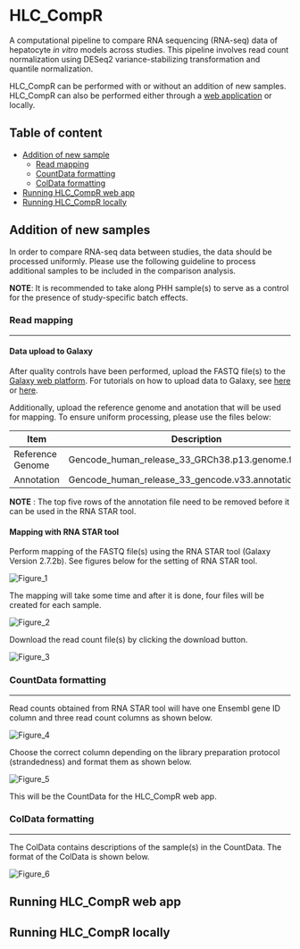 # HLC_CompR
A computational pipeline to compare RNA sequencing (RNA-seq) data of hepatocyte *in vitro* models across studies. This pipeline involves read count normalization using DESeq2 variance-stabilizing transformation and quantile normalization.

HLC_CompR can be performed with or without an addition of new samples. HLC_CompR can also be performed either through a [web application]() or locally.

## Table of content

- [Addition of new sample](#addition-of-new-samples)
    - [Read mapping](#Read-mapping)
    - [CountData formatting](#CountData-formatting)
    - [ColData formatting](#ColData-formatting)
- [Running HLC_CompR web app](#Running-HLC_CompR-web-app)
- [Running HLC_CompR locally](#Running-HLC_CompR-locally)

## Addition of new samples
In order to compare RNA-seq data between studies, the data should be processed uniformly. Please use the following guideline to process additional samples to be included in the comparison analysis.

**NOTE**: It is recommended to take along PHH sample(s) to serve as a control for the presence of study-specific batch effects.

### Read mapping

---

#### Data upload to Galaxy
After quality controls have been performed, upload the FASTQ file(s) to the [Galaxy web platform](https://usegalaxy.eu/). For tutorials on how to upload data to Galaxy, see [here](https://galaxyproject.org/support/loading-data/) or [here](https://training.galaxyproject.org/training-material/topics/galaxy-interface/tutorials/upload-rules/tutorial.html).

Additionally, upload the reference genome and anotation that will be used for mapping. To ensure uniform processing, please use the files below:

| Item | Description | Link |
| --- | --- | ---|
| Reference Genome | Gencode_human_release_33_GRCh38.p13.genome.fa.gz | [Download](https://ftp.ebi.ac.uk/pub/databases/gencode/Gencode_human/release_33/GRCh38.p13.genome.fa.gz) |
| Annotation | Gencode_human_release_33_gencode.v33.annotation.gtf.gz | [Download](https://ftp.ebi.ac.uk/pub/databases/gencode/Gencode_human/release_33/gencode.v33.annotation.gtf.gz)

**NOTE** : The top five rows of the annotation file need to be removed before it can be used in the RNA STAR tool.

#### Mapping with RNA STAR tool
Perform mapping of the FASTQ file(s) using the RNA STAR tool (Galaxy Version 2.7.2b). See figures below for the setting of RNA STAR tool.

![Figure_1](https://github.com/iardisasmita/HLC_CompR/blob/main/Images/fig1.jpg)

The mapping will take some time and after it is done, four files will be created for each sample.

![Figure_2](https://github.com/iardisasmita/HLC_CompR/blob/main/Images/fig2.jpg)

Download the read count file(s) by clicking the download button.

![Figure_3](https://github.com/iardisasmita/HLC_CompR/blob/main/Images/fig3.jpg)

### CountData formatting

---

Read counts obtained from RNA STAR tool will have one Ensembl gene ID column and three read count columns as shown below.

![Figure_4](https://github.com/iardisasmita/HLC_CompR/blob/main/Images/fig4.jpg)

Choose the correct column depending on the library preparation protocol (strandedness) and format them as shown below.

![Figure_5](https://github.com/iardisasmita/HLC_CompR/blob/main/Images/fig5.jpg)

This will be the CountData for the HLC_CompR web app.

### ColData formatting

---

The ColData contains descriptions of the sample(s) in the CountData. The format of the ColData is shown below.

![Figure_6](https://github.com/iardisasmita/HLC_CompR/blob/main/Images/fig6.jpg)

## Running HLC_CompR web app 

## Running HLC_CompR locally
